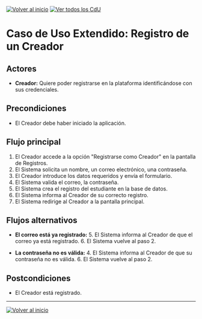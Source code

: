 [![Volver al inicio](https://img.shields.io/badge/⬅️_Volver_al_inicio-4CAF50?style=for-the-badge)](../../README.md)
[![Ver todos los CdU](https://img.shields.io/badge/📋_Ver_todos_los_CdU-C62828?style=for-the-badge)](./CasosDeUso.md)

# Caso de Uso Extendido: Registro de un Creador

## Actores

- **Creador:** Quiere poder registrarse en la plataforma identificándose con sus credenciales. 

## Precondiciones

- El Creador debe haber iniciado la aplicación.

## Flujo principal

1. El Creador accede a la opción "Registrarse como Creador" en la pantalla de Registros.
2. El Sistema solicita un nombre, un correo electrónico, una contraseña.
3. El Creador introduce los datos requeridos y envía el formulario.
4. El Sistema valida el correo, la contraseña.
5. El Sistema crea el registro del estudiante en la base de datos.
6. El Sistema informa al Creador de su correcto registro.
7. El Sistema redirige al Creador a la pantalla principal. 


## Flujos alternativos

- **El correo está ya registrado:**
  5. El Sistema informa al Creador de que el correo ya está registrado.
  6. El Sistema vuelve al paso 2.

- **La contraseña no es válida:**
  4. El Sistema informa al Creador de que su contraseña no es válida.
  6. El Sistema vuelve al paso 2.

## Postcondiciones

- El Creador está registrado.

---

[![Volver al inicio](https://img.shields.io/badge/⬅️_Volver_al_inicio-4CAF50?style=for-the-badge)](../../README.md)